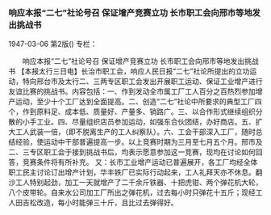 ### 响应本报“二七”社论号召  保证增产竞赛立功  长市职工会向邢市等地发出挑战书

1947-03-06
第2版()
专栏：

　　响应本报“二七”社论号召
    保证增产竞赛立功
    长市职工会向邢市等地发出挑战书
    【本报太行三日电】长治市职工会，响应人民日报“二七”社论所提出的立功运动，特向邢台市及太行二、三两专区职工会发出开展职工运动、保证工业增产进行友谊比赛的挑战书。内容包括：一、作到发动全市属工厂工人百分之百热烈参加增产运动，至少十个工厂达到全面提高。二、创造“二七”社论中所要求的典型工厂四个，作到原料足、成本低、质量好、产量多、销路广。三、以合作形式继续组织分散的小手工业。四、尽量组织店员参加运动，如强东合伙团结，办好商店。五、扩大工人武装一倍，（即不脱离生产的工人纠察队）。六、工会干部深入工厂，随时总结经验，使运动中干部普遍提高一步。以上竞赛时期为三月至七月五个月。邢市及二、三专区职工会于接到挑战书后，均表示愿意参加这一竞赛，现均在讨论如何回答，竞赛条件将有所补充。
    又：长市工业增产运动已普遍展开，各工厂均经全体职工民主讨论订出增产计划，华丰铁厂已实际行动起来，工人礼拜天亦不休息。翻沙工人特别起劲，加工一天就增产了二千余斤铁器、十把虎钳、两个弹花机大轮，八个皮带轮。自来水公司加工厂所出之弹花机，过去每小时只弹花十五斤；现经工人田吉松改造，每小时能弹三十斤，且比过去弹得好。
